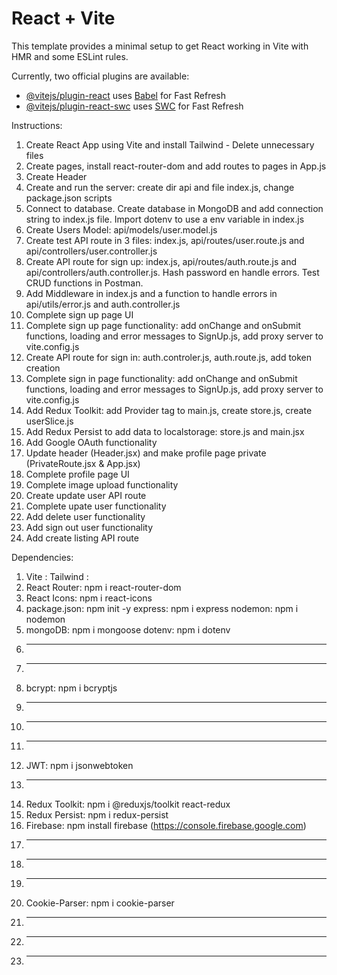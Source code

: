 # React + Vite

This template provides a minimal setup to get React working in Vite with HMR and some ESLint rules.

Currently, two official plugins are available:

- [@vitejs/plugin-react](https://github.com/vitejs/vite-plugin-react/blob/main/packages/plugin-react/README.md) uses [Babel](https://babeljs.io/) for Fast Refresh
- [@vitejs/plugin-react-swc](https://github.com/vitejs/vite-plugin-react-swc) uses [SWC](https://swc.rs/) for Fast Refresh

Instructions:

1. Create React App using Vite and install Tailwind - Delete unnecessary files
2. Create pages, install react-router-dom and add routes to pages in App.js
3. Create Header
4. Create and run the server: create dir api and file index.js, change package.json scripts
5. Connect to database. Create database in MongoDB and add connection string to index.js file.
   Import dotenv to use a env variable in index.js
6. Create Users Model: api/models/user.model.js
7. Create test API route in 3 files: index.js, api/routes/user.route.js and api/controllers/user.controller.js
8. Create API route for sign up: index.js, api/routes/auth.route.js and api/controllers/auth.controller.js. Hash password en handle errors. Test CRUD functions in Postman.
9. Add Middleware in index.js and a function to handle errors in api/utils/error.js and auth.controller.js
10. Complete sign up page UI
11. Complete sign up page functionality: add onChange and onSubmit functions, loading and error messages to SignUp.js, add proxy server to vite.config.js
12. Create API route for sign in: auth.controler.js, auth.route.js, add token creation
13. Complete sign in page functionality: add onChange and onSubmit functions, loading and error messages to SignUp.js, add proxy server to vite.config.js
14. Add Redux Toolkit: add Provider tag to main.js, create store.js, create userSlice.js
15. Add Redux Persist to add data to localstorage: store.js and main.jsx
16. Add Google OAuth functionality
17. Update header (Header.jsx) and make profile page private (PrivateRoute.jsx & App.jsx)
18. Complete profile page UI
19. Complete image upload functionality
20. Create update user API route
21. Complete upate user functionality
22. Add delete user functionality
23. Add sign out user functionality
24. Add create listing API route

Dependencies:

1. Vite :
   Tailwind :
2. React Router: npm i react-router-dom
3. React Icons: npm i react-icons
4. package.json: npm init -y
   express: npm i express
   nodemon: npm i nodemon
5. mongoDB: npm i mongoose
   dotenv: npm i dotenv
6. ***
7. ***
8. bcrypt: npm i bcryptjs
9. ***
10. ***
11. ***
12. JWT: npm i jsonwebtoken
13. ***
14. Redux Toolkit: npm i @reduxjs/toolkit react-redux
15. Redux Persist: npm i redux-persist
16. Firebase: npm install firebase (https://console.firebase.google.com)
17. ***
18. ***
19. ***
20. Cookie-Parser: npm i cookie-parser
21. ***
22. ***
23. ***
